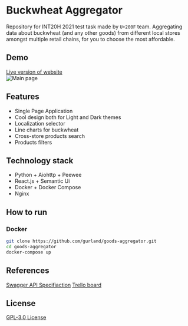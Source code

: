 # Buckwheat Aggregator
Repository for INT20H 2021 test task made by `U+200F` team.
Aggregating data about buckwheat (and any other goods) from different local stores amongst multiple retail chains, for you to choose the most affordable.

## Demo
[Live version of website](https://grechka.tech/) <br/>
![Main page](https://i.imgur.com/OWxUJvi.png)


## Features
- Single Page Application
- Cool design both for Light and Dark themes
- Localization selector
- Line charts for buckwheat
- Cross-store products search
- Products filters

## Technology stack
- Python + Aiohttp + Peewee
- React.js + Semantic Ui
- Docker + Docker Compose
- Nginx

## How to run
### Docker
```sh
git clone https://github.com/gurland/goods-aggregator.git
cd goods-aggregator
docker-compose up
```
## References
[Swagger API Specifiaction](https://app.swaggerhub.com/apis-docs/gurland/goods-aggregator/1.0.0)
[Trello board](https://trello.com/b/jZGsAdeR/goodsaggregator)

## License
[GPL-3.0 License](https://github.com/gurland/goods-aggregator/blob/main/LICENSE)
